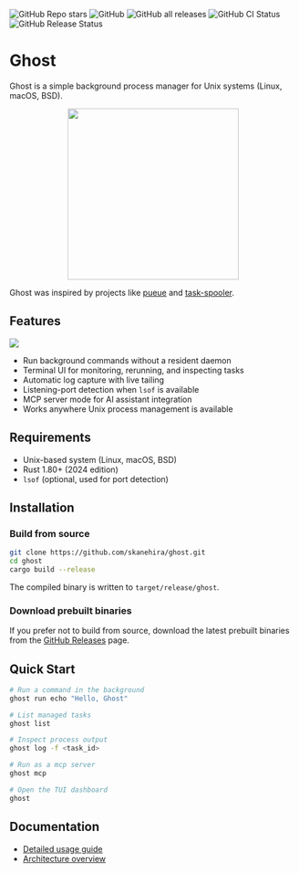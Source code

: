 ![GitHub Repo stars](https://img.shields.io/github/stars/skanehira/ghost?style=social)
![GitHub](https://img.shields.io/github/license/skanehira/ghost)
![GitHub all releases](https://img.shields.io/github/downloads/skanehira/ghost/total)
![GitHub CI Status](https://img.shields.io/github/actions/workflow/status/skanehira/ghost/ci.yaml?branch=main)
![GitHub Release Status](https://img.shields.io/github/v/release/skanehira/ghost)

# Ghost

Ghost is a simple background process manager for Unix systems (Linux, macOS, BSD).

<div align="center">
  <img src="./images/logo.png" width=300 />
</div>

Ghost was inspired by projects like [pueue](https://github.com/Nukesor/pueue) and [task-spooler](https://github.com/justanhduc/task-spooler).

## Features

![](./images/ghost.png)

- Run background commands without a resident daemon
- Terminal UI for monitoring, rerunning, and inspecting tasks
- Automatic log capture with live tailing
- Listening-port detection when `lsof` is available
- MCP server mode for AI assistant integration
- Works anywhere Unix process management is available

## Requirements

- Unix-based system (Linux, macOS, BSD)
- Rust 1.80+ (2024 edition)
- `lsof` (optional, used for port detection)

## Installation

### Build from source

```sh
git clone https://github.com/skanehira/ghost.git
cd ghost
cargo build --release
```

The compiled binary is written to `target/release/ghost`.

### Download prebuilt binaries

If you prefer not to build from source, download the latest prebuilt binaries from the [GitHub Releases](https://github.com/skanehira/ghost/releases) page.

## Quick Start

```bash
# Run a command in the background
ghost run echo "Hello, Ghost"

# List managed tasks
ghost list

# Inspect process output
ghost log -f <task_id>

# Run as a mcp server
ghost mcp

# Open the TUI dashboard
ghost
```

## Documentation

- [Detailed usage guide](docs/usage.md)
- [Architecture overview](docs/architecture.md)
